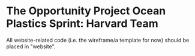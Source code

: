 # The Opportunity Project Ocean Plastics Sprint: Harvard Team 

All website-related code (i.e. the wireframe/a template for now) should be placed in "website".
